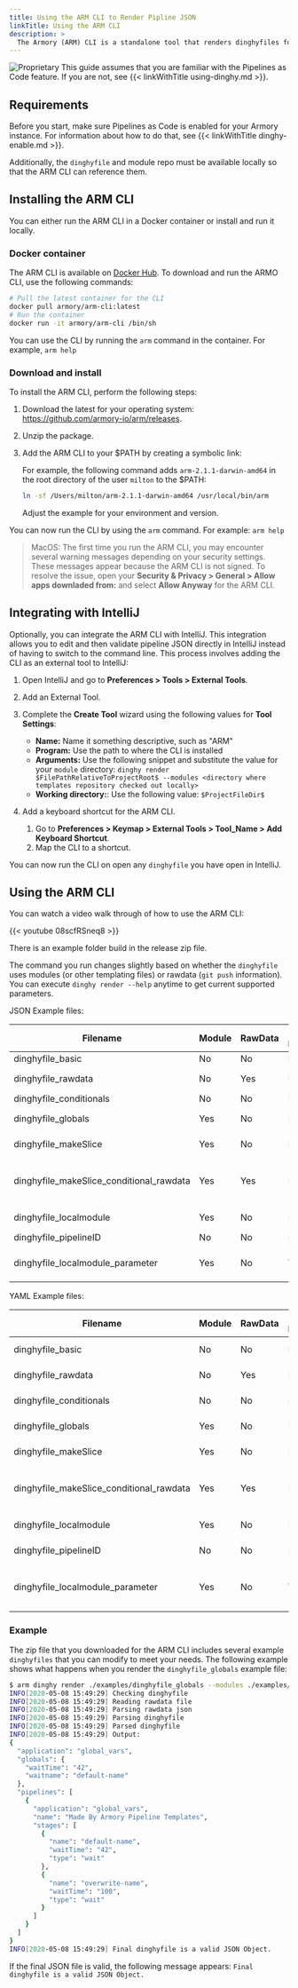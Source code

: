 ```yaml
---
title: Using the ARM CLI to Render Pipline JSON
linkTitle: Using the ARM CLI
description: >
  The Armory (ARM) CLI is a standalone tool that renders dinghyfiles for you to use with Armory's Pipelines as Code feature.
---
```

![Proprietary](/images/proprietary.svg)
This guide assumes that you are familiar with the Pipelines as Code feature. If you are not, see {{< linkWithTitle using-dinghy.md >}}.

## Requirements

Before you start, make sure Pipelines as Code is enabled for your Armory instance. For information about how to do that, see {{< linkWithTitle dinghy-enable.md >}}. 

Additionally, the `dinghyfile` and module repo must be available locally so that the ARM CLI can reference them.

## Installing the ARM CLI

You can either run the ARM CLI in a Docker container or install and run it locally.

### Docker container

The ARM CLI is available on [Docker Hub](https://hub.docker.com/r/armory/arm-cli). To download and run the ARMO CLI, use the following commands:

```bash
# Pull the latest container for the CLI
docker pull armory/arm-cli:latest
# Run the container
docker run -it armory/arm-cli /bin/sh
``` 

You can use the CLI by running the `arm` command in the container. For example, `arm help`

### Download and install

To install the ARM CLI, perform the following steps:

1. Download the latest for your operating system: https://github.com/armory-io/arm/releases.
2. Unzip the package.
3. Add the ARM CLI to your $PATH by creating a symbolic link:
   
   For example, the following command adds `arm-2.1.1-darwin-amd64` in the root directory of the user `milton` to the $PATH:
   
   ```bash
   ln -sf /Users/milton/arm-2.1.1-darwin-amd64 /usr/local/bin/arm
   ```

   Adjust the example for your environment and version.

You can now run the CLI by using the `arm` command. For example: `arm help`

> MacOS: The first time you run the ARM CLI, you may encounter several warning messages depending on your security settings. These messages appear because the ARM CLI is not signed. To resolve the issue, open your **Security & Privacy > General > Allow apps downladed from:** and select **Allow Anyway** for the ARM CLI.


## Integrating with IntelliJ

Optionally, you can integrate the ARM CLI with IntelliJ. This integration allows you to edit and then validate pipeline JSON directly in IntelliJ instead of having to switch to the command line. This process involves adding the CLI as an external tool to IntelliJ:

1. Open IntelliJ and go to **Preferences > Tools > External Tools**.
2. Add an External Tool.
3. Complete the **Create Tool** wizard using the following values for **Tool Settings**:
   
   - **Name:** Name it something descriptive, such as "ARM"
   - **Program:** Use the path to where the CLI is installed
   - **Arguments:** Use the following snippet and substitute the value for your `module` directory: `dinghy render $FilePathRelativeToProjectRoot$ --modules <directory where templates repository checked out locally>`
   - **Working directory:**: Use the following value: `$ProjectFileDir$`

4. Add a keyboard shortcut for the ARM CLI.
   1. Go to **Preferences > Keymap > External Tools > Tool_Name > Add Keyboard Shortcut**.
   2. Map the CLI to a shortcut.

You can now run the CLI on open any `dinghyfile` you have open in IntelliJ.

## Using the ARM CLI

You can watch a video walk through of how to use the ARM CLI:

{{< youtube 08scfRSneq8 >}}
<br>

There is an example folder build in the release zip file. 

The command you run changes slightly based on whether the `dinghyfile` uses modules (or other templating files) or rawdata (`git push` information). You can execute `dinghy render --help` anytime to get current supported parameters.

JSON Example files:

| Filename                                    | Module             | RawData            | Local Module       | Parameters                                                                                                                      |
|---------------------------------------------|--------------------|--------------------|--------------------|---------------------------------------------------------------------------------------------------------------------------------|
| dinghyfile_basic                            | No                | No                | No                | dinghy render ./examples/json/dinghyfile_basic                                                                                       |
| dinghyfile_rawdata                          | No                | Yes | No                | dinghy render ./examples/json/dinghyfile_rawdata --rawdata ./examples/RawData.json                                                   |
| dinghyfile_conditionals                     | No                | No                | No                | dinghy render ./examples/json/dinghyfile_conditionals                                                                                |
| dinghyfile_globals                          | Yes | No                | No                | dinghy render ./examples/json/dinghyfile_globals --modules ./examples/json/modules                                                        |
| dinghyfile_makeSlice                        | Yes | No                | No                | dinghy render ./examples/json/dinghyfile_makeSlice --modules ./examples/json/modules                                                      |
| dinghyfile_makeSlice_conditional_rawdata    | Yes | Yes | No                | dinghy render ./examples/json/dinghyfile_makeSlice_conditional_rawdata --modules ./examples/json/modules --rawdata ./examples/RawData.json|
| dinghyfile_localmodule                      | Yes | No                | No                | dinghy render ./examples/json/dinghyfile_localmodule --modules ./examples/json/modules                                                    |
| dinghyfile_pipelineID                       | No                | No                | No                | dinghy render ./examples/json/dinghyfile_pipelineID                                                                                  |
| dinghyfile_localmodule_parameter            | Yes | No                | Yes | dinghy render ./examples/json/dinghyfile_localmodule_parameter --modules ./examples/json/modules --local_modules ./                       |


YAML Example files:

| Filename                                    | Module             | RawData            | Local Module       | Parameters                                                                                                                      |
|---------------------------------------------|--------------------|--------------------|--------------------|---------------------------------------------------------------------------------------------------------------------------------|
| dinghyfile_basic                            | No                | No                | No                | dinghy render ./examples/yaml/dinghyfile_basic --type yaml                                                                                       |
| dinghyfile_rawdata                          | No                | Yes | No                | dinghy render ./examples/yaml/dinghyfile_rawdata --rawdata ./examples/RawData.json --type yaml                                                  |
| dinghyfile_conditionals                     | No                | No                | No                | dinghy render ./examples/yaml/dinghyfile_conditionals --type yaml                                                                               |
| dinghyfile_globals                          | Yes | No                | No                | dinghy render ./examples/yaml/dinghyfile_globals --modules ./examples/yaml/modules --type yaml                                                        |
| dinghyfile_makeSlice                        | Yes | No                | No                | dinghy render ./examples/yaml/dinghyfile_makeSlice --modules ./examples/yaml/modules --type yaml                                                      |
| dinghyfile_makeSlice_conditional_rawdata    | Yes | Yes | No                | dinghy render ./examples/yaml/dinghyfile_makeSlice_conditional_rawdata --modules ./examples/yaml/modules --rawdata ./examples/RawData.json --type yaml|
| dinghyfile_localmodule                      | Yes | No                | No                | dinghy render ./examples/yaml/dinghyfile_localmodule --modules ./examples/yaml/modules --type yaml                                                   |
| dinghyfile_pipelineID                       | No                | No                | No                | dinghy render ./examples/yaml/dinghyfile_pipelineID --type yaml                                                                                  |
| dinghyfile_localmodule_parameter            | Yes | No                | Yes | dinghy render ./examples/yaml/dinghyfile_localmodule_parameter --modules ./examples/yaml/modules --local_modules ./ --type yaml                       |


### Example

The zip file that you downloaded for the ARM CLI includes several example `dinghyfiles` that you can modify to meet your needs. The following example shows what happens when you render the `dinghyfile_globals` example file:

```bash
$ arm dinghy render ./examples/dinghyfile_globals --modules ./examples/modules --rawdata ./examples/RawData.json --output ./testing
INFO[2020-05-08 15:49:29] Checking dinghyfile                          
INFO[2020-05-08 15:49:29] Reading rawdata file                         
INFO[2020-05-08 15:49:29] Parsing rawdata json                         
INFO[2020-05-08 15:49:29] Parsing dinghyfile                           
INFO[2020-05-08 15:49:29] Parsed dinghyfile                            
INFO[2020-05-08 15:49:29] Output:                                      
{
  "application": "global_vars",
  "globals": {
    "waitTime": "42",
    "waitname": "default-name"
  },
  "pipelines": [
    {
      "application": "global_vars",
      "name": "Made By Armory Pipeline Templates",
      "stages": [
        {
          "name": "default-name",
          "waitTime": "42",
          "type": "wait"
        },
        {
          "name": "overwrite-name",
          "waitTime": "100",
          "type": "wait"
        }
      ]
    }
  ]
}
INFO[2020-05-08 15:49:29] Final dinghyfile is a valid JSON Object. 
```

If the final JSON file is valid, the following message appears: `Final dinghyfile is a valid JSON Object.`
